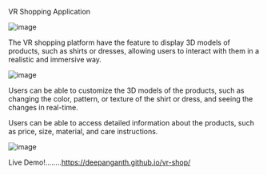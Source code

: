 VR Shopping Application

![image](https://github.com/deepanganth/vr-shop/assets/83934355/216a155f-d0ee-4184-bcde-a5bb0c63c356)

The VR shopping platform have the feature to display 3D models of products, such as shirts or dresses, allowing users to interact with them in a realistic and immersive way.

![image](https://github.com/deepanganth/vr-shop/assets/83934355/e3515a8e-c7ac-4c43-a0b9-0d8a2c53c0cd)

Users can be able to customize the 3D models of the products, such as changing the color, pattern, or texture of the shirt or dress, and seeing the changes in real-time.

Users can be able to access detailed information about the products, such as price, size, material, and care instructions.

![image](https://github.com/deepanganth/vr-shop/assets/83934355/26d911fe-bcc4-4549-be8d-3f77ffc20312)

Live Demo!........https://deepanganth.github.io/vr-shop/
